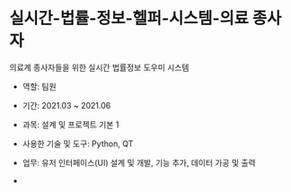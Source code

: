 # 실시간-법률-정보-헬퍼-시스템-의료 종사자
의료계 종사자들을 위한 실시간 법률정보 도우미 시스템

- 역할: 팀원
- 기간: 2021.03 ~ 2021.06
- 과목: 설계 및 프로젝트 기본 1
- 사용한 기술 및 도구: Python, QT
- 업무: 유저 인터페이스(UI) 설계 및 개발, 기능 추가, 데이터 가공 및 출력

- 
